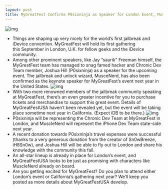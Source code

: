 ```yaml
---
layout: post
title: MyGreatFest Confirms P0sixninja as Speaker for London Event, MuscleNerd for USA
---
```

![img](http://media.idownloadblog.com/wp-content/uploads/2011/03/MGF-logo-e1298990842591.jpg)
* Things are shaping up very nicely for the world’s first jailbreak and iDevice convention. MyGreatFest will hold its first gathering this September in London, U.K. for fellow geeks and the iDevice community.
* Among other prominent speakers, like Jay “saurik” Freeman himself, the MyGrestFest team has managed to snag famed hacker and Chronic Dev Team member, Joshua Hill (P0sixninja) as a speaker for the upcoming event. The jailbreak and unlock wizard, MusceNerd, has also been confirmed as the keynote speaker for MyGreatFest’s event next year in the United States.
![img](http://media.idownloadblog.com/wp-content/uploads/2011/05/MuscleNerd-and-P0sixninja-MyGreatFest-e1305080676962.png)
* With two more renowned members of the jailbreak community speaking at MyGreatFest, there’s an even greater incentive for you to purchase tickets and merchandise to support this great event. Details of MyGreatFestUSA haven’t been revealed yet, but the event will be taking place sometime next year in California. (Expect iDB to be there.)
![img](http://media.idownloadblog.com/wp-content/uploads/2011/05/P0sixninja-and-MuscleNerd-e1305080849429.png)
* P0sixninja will be representing the Chronic Dev Team at MyGreatFest in London, and MuscleNerd will represent the iPhone Dev Team state-side next year.
* A recent donation towards P0sixninja’s travel expenses were successful (thanks to a very generous donation from the creator of Sn0wBreeze, iH8Sn0w), and Joshua Hill will be able to fly out to London and share his knowledge with the community this fall.
* An all-star lineup is already in place for London’s event, and MyGreatFestUSA looks to be just as promising with characters like MuscleNerd already on board.
* Are you getting excited for MyGreatFest? Do you plan to attend either London’s event or California’s gathering next year? We’ll keep you posted as more details about MyGreatFestUSA develop.


